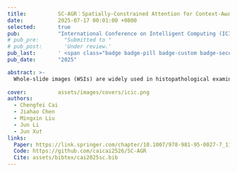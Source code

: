 ```yaml
---
title:          SC-AGR：Spatially-Constrained Attention for Context-Aware Graph Representation in Histopathology Whole Slide Image Analysis
date:           2025-07-17 00:01:00 +0800
selected:       true
pub:            "International Conference on Intelligent Computing (ICIC)"
# pub_pre:        "Submitted to "
# pub_post:       'Under review.'
pub_last:       ' <span class="badge badge-pill badge-custom badge-secondary">Conference</span>'
pub_date:       "2025"

abstract: >-
  Whole-slide images (WSIs) are widely used in histopathological examination, but current multi-instance learning (MIL) methods often fail to capture the complex interactions between instances in a WSI. Existing graph-based approaches, while modeling spatial relationships, are limited in their ability to capture interactions across arbitrary distances. We proposed a Spatially-Constrained Attention for Context-Aware Graph Representation framework (SC-AGR) to address these limitations. Specifically: 1) We introduce a context-aware graph representation that dynamically constructs spatial associations between different regions in a WSI, thereby more accurately capturing the characteristics of lesion tissue; 2) A spatially constrained attention mechanism enhances feature learning by aggregating adjacent nodes, allowing key patches to propagate information and improve WSI analysis; 3) We combined graph convolutional network (GCN) layers with instance clustering to further refine and constrain the graph representation feature space, boosting the model’s performance and data efficiency. Extensive experiments conducted on three public datasets demonstrate that SC-AGR outperformed state-of-the-art (SOTA) WSI analysis methods.
  
cover:          assets/images/covers/icic.png
authors:
  - Chengfei Cai
  - Jiahao Chen
  - Mingxin Liu
  - Jun Li
  - Jun Xu†
links:
  Paper: https://link.springer.com/chapter/10.1007/978-981-95-0027-7_11
  Code: https://github.com/caicai2526/SC-AGR
  Cite: assets/bibtex/cai2025sc.bib
---
```

